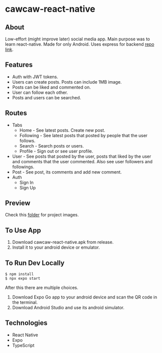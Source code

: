 # cawcaw-react-native

## About

Low-effort (might improve later) social media app. Main purpose was to learn react-native. Made for only Android. Uses express for backend [repo link](https://github.com/ensarkr/cawcaw-express).

## Features

- Auth with JWT tokens.
- Users can create posts. Posts can include 1MB image.
- Posts can be liked and commented on.
- User can follow each other.
- Posts and users can be searched.

## Routes

- Tabs
  - Home - See latest posts. Create new post.
  - Following - See latest posts that posted by people that the user follows.
  - Search - Search posts or users.
  - Profile - Sign out or see user profile.
- User - See posts that posted by the user, posts that liked by the user and comments that the user commented. Also see user followers and followings.
- Post - See post, its comments and add new comment.
- Auth
    - Sign In
    - Sign Up

## Preview

Check this [folder](https://github.com/ensarkr/readme-image-storage/tree/main/cawcaw-react-native) for project images.

## To Use App

1. Download cawcaw-react-native.apk from release.
2. Install it to your android device or emulator.

## To Run Dev Locally

```
$ npm install
$ npx expo start
```

After this there are multiple choices.

1. Download Expo Go app to your android device and scan the QR code in the terminal.
2. Download Android Studio and use its android simulator.

## Technologies

- React Native
- Expo
- TypeScript
